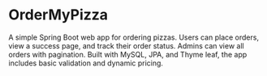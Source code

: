 # OrderMyPizza
A simple Spring Boot web app for ordering pizzas. Users can place orders, view a success page, and track their order status. Admins can view all orders with pagination. Built with MySQL, JPA, and Thyme leaf, the app includes basic validation and dynamic pricing.
